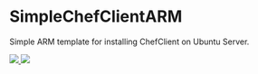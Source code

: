 # SimpleChefClientARM
Simple ARM template for installing ChefClient on Ubuntu Server.

<a href="https://portal.azure.com/#create/Microsoft.Template/uri/https%3A%2F%2Fraw.githubusercontent.com%2FTsuyoshiUshio%2FSimpleChefClientARM%2Fmaster%2FSimpleChefClient%2FSimpleChefClient%2FTemplates%2FLinuxVirtualMachine.json" target="_blank">
    <img src="http://azuredeploy.net/deploybutton.png"/>
<a href="http://armviz.io/#/?load=https%3A%2F%2Fraw.githubusercontent.com%2FTsuyoshiUshio%2FSimpleChefClientARM%2Fmaster%2FSimpleChefClient%2FSimpleChefClient%2FTemplates%2FLinuxVirtualMachine.json" target="_blank">
    <img src="http://armviz.io/visualizebutton.png"/>
</a>

